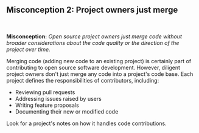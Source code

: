 <!-- #region -->
## Misconception 2: Project owners just merge

<br/>

**Misconception:** *Open source project owners just merge code without broader considerations about the code quality or the direction of the project over time.*

Merging code (adding new code to an existing project) is certainly part of contributing to open source software development. However, diligent project owners don't just merge any code into a project's code base. Each project defines the responsibilities of contributors, including:

- Reviewing pull requests
- Addressing issues raised by users
- Writing feature proposals
- Documenting their new or modified code

Look for a project's notes on how it handles code contributions.

<br/>

<!-- #endregion -->
